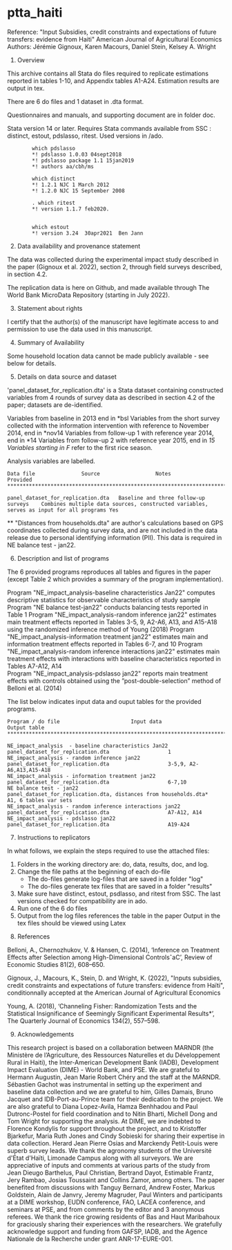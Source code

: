 # ptta_haiti 

Reference: "Input Subsidies, credit constraints and expectations of future transfers: evidence from Haiti"
American Journal of Agricultural Economics 
Authors: Jérémie Gignoux, Karen Macours, Daniel Stein, Kelsey A. Wright 



1. Overview

This archive contains all Stata do files required to replicate estimations reported in tables 1-10, and Appendix tables A1-A24. Estimation results are output in tex. 





There are 6 do files and 1 dataset in .dta format. 

Questionnaires and manuals, and supporting document are in folder doc. 

Stata version 14 or later. Requires Stata commands available from SSC : distinct, estout, pdslasso, ritest. Used versions in /ado. 

			which pdslasso
			*! pdslasso 1.0.03 04sept2018
			*! pdslasso package 1.1 15jan2019
			*! authors aa/cbh/ms

			which distinct
			*! 1.2.1 NJC 1 March 2012         
			*! 1.2.0 NJC 15 September 2008

			. which ritest
			*! version 1.1.7 feb2020.


			which estout
			*! version 3.24  30apr2021  Ben Jann



2. Data availability and provenance statement

The data was collected during the experimental impact study described in the paper (Gignoux et al. 2022), section 2, through field surveys described, in section 4.2.

The replication data is here on Github, and made available through The World Bank MicroData Repository (starting in July 2022). 

3. Statement about rights

I certify that the author(s) of the manuscript have legitimate access to and permission to use the data used in this manuscript.


4. Summary of Availability

Some household location data cannot be made publicly available - see below for details. 


5. Details on data source and dataset

'panel_dataset_for_replication.dta' is a Stata dataset containing constructed variables from 4 rounds of survey data as described in section 4.2 of the paper; datasets are de-identified.

Variables from baseline in 2013 end in *bsl 
Variables from the short survey collected with the information intervention with reference to November 2014, end in *nov14 
Variables from follow-up 1 with reference year 2014, end in *14 
Variables from follow-up 2 with reference year 2015, end in *15 
Variables starting in F* refer to the first rice season. 

Analysis variables are labelled.

	Data file				Source					Notes											Provided
 	****************************************************************************************************************************************************************************

	panel_dataset_for_replication.dta	Baseline and three follow-up surveys	Combines multiple data sources, constructed variables, serves as input for all programs	Yes

** "Distances from households.dta" are author's calculations based on GPS coordinates collected during survey data, and 
are not included in the data release due to personal identifying information (PII). This data is required in NE balance test - jan22.


6. Description and list of programs
	
The 6 provided programs reproduces all tables and figures in the paper (except Table 2 which provides a summary of the program implementation).

Program "NE_impact_analysis-baseline characteristics Jan22" computes descriptive statistics for observable characteristics of study sample
Program "NE balance test-jan22" conducts balancing tests reported in Table 1
Program "NE_impact_analysis-random inference jan22" estimates main treatment effects reported in Tables 3-5, 9, A2-A6, A13, and A15-A18 using the randomized inference method of Young (2018)
Program "NE_impact_analysis-information treatment jan22" estimates main and information treatment effects reported in Tables 6-7, and 10
Program "NE_impact_analysis-random inference interactions jan22" estimates main treatment effects with interactions with baseline characteristics reported in Tables A7-A12, A14	
Program "NE_impact_analysis-pdslasso jan22" reports main treatment effects with controls obtained using the ”post-double-selection” method of Belloni et al. (2014)

The list below indicates input data and ouput tables for the provided programs.

	Program / do file						Input data								Output table 
 	********************************************************************************************************************************************************************

	NE_impact_analysis  - baseline characteristics Jan22 		panel_dataset_for_replication.dta 					1	
	NE_impact_analysis - random inference jan22			panel_dataset_for_replication.dta					3-5,9, A2-A6,A13,A15-A18	
	NE_impact_analysis - information treatment jan22		panel_dataset_for_replication.dta					6-7,10	
	NE balance test - jan22						panel_dataset_for_replication.dta, distances from households.dta*	A1, 6 tables var sets
	NE_impact_analysis - random inference interactions jan22	panel_dataset_for_replication.dta					A7-A12, A14	
	NE_impact_analysis - pdslasso jan22				panel_dataset_for_replication.dta					A19-A24	


7. Instructions to replicators

In what follows, we explain the steps required to use the attached files:

1) 	Folders in the working directory are: do, data, results, doc, and log. 
2) 	Change the file paths at the beginning of each  do-file 
	- The do-files generate log-files that are saved in a folder "log"
	- The do-files generate tex files that are saved in a folder "results"
3) 	Make sure have distinct, estout, psdlasso, and ritest from SSC. The last versions checked for compatibility are in ado.  
4) 	Run one of the 6 do files 
5) 	Output from the log files references the table in the paper
	Output in the tex files should be viewed using Latex 


8. References

Belloni, A., Chernozhukov, V. & Hansen, C. (2014), ‘Inference on Treatment Effects after Selection among High-Dimensional ControlsˆaC’, Review of Economic Studies 81(2), 608–650.

Gignoux, J., Macours, K., Stein, D. and Wright, K. (2022), "Inputs subsidies, credit constraints and expectations of future transfers: evidence from Haïti", conditionnally accepted at the American Journal of Agricultural Economics

Young, A. (2018), ‘Channeling Fisher: Randomization Tests and the Statistical Insignificance of Seemingly Significant Experimental Results*’, The Quarterly Journal of Economics 134(2), 557–598.


9. Acknowledgements

This research project is based on a collaboration between MARNDR (the Ministère de l’Agriculture, des Ressources Naturelles et du Développement Rural in Haiti),  the Inter-American Development Bank (IADB), Development Impact Evaluation (DIME) - World Bank, and PSE.  We are grateful to Hermann Augustin, Jean Marie Robert Chéry and the staff at the MARNDR. Sébastien Gachot was instrumental in setting up the experiment and baseline data collection and we are grateful to him, Gilles Damais, Bruno Jacquet and IDB-Port-au-Prince team for their dedication to the project.  We are also grateful to Diana Lopez-Avila, Hamza Benhhadou and Paul Dutronc-Postel for field coordination and to Nitin Bharti, Michell Dong and Tom Wright for supporting the analysis. At DIME, we are indebted to Florence Kondylis for support throughout the project, and to Kristoffer Bjarkefur, Maria Ruth Jones and Cindy Sobieski for sharing their expertise in data collection. Herard Jean Pierre Osias and Marckendy Petit-Louis were superb survey leads. We thank the agronomy students of the Université d'État d'Haïti, Limonade Campus along with all surveyors. We are appreciative of inputs and comments at various parts of the study from Jean Dieugo Barthelus, Paul Christian, Bertrand Dayot, Estimable Frantz, Jery Rambao, Josias Toussaint and Collins Zamor, among others. The paper benefited from discussions with Tanguy Bernard, Andrew Foster, Markus Goldstein, Alain de Janvry, Jeremy Magruder, Paul Winters and participants at a DIME workshop, EUDN conference, FAO, LACEA conference, and seminars at PSE, and from comments by the editor and 3 anonymous referees. We thank the rice growing residents of Bas and Haut Maribahoux for graciously sharing their experiences with the researchers. We gratefully acknowledge support and funding from GAFSP, IADB, and the Agence Nationale de la Recherche under grant ANR-17-EURE-001.

